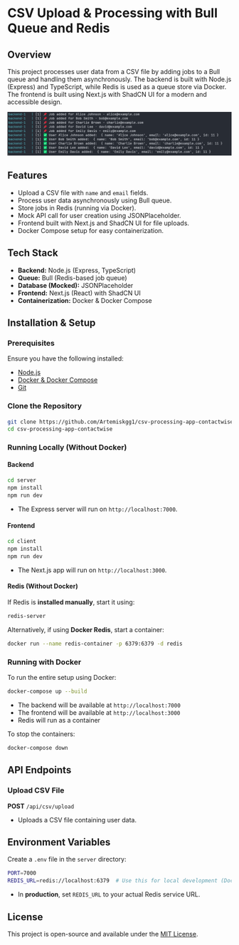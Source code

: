 # CSV Upload & Processing with Bull Queue and Redis

## Overview

This project processes user data from a CSV file by adding jobs to a Bull queue and handling them asynchronously. The backend is built with Node.js (Express) and TypeScript, while Redis is used as a queue store via Docker. The frontend is built using Next.js with ShadCN UI for a modern and accessible design.

![alt text](image.png)

## Features

- Upload a CSV file with `name` and `email` fields.
- Process user data asynchronously using Bull queue.
- Store jobs in Redis (running via Docker).
- Mock API call for user creation using JSONPlaceholder.
- Frontend built with Next.js and ShadCN UI for file uploads.
- Docker Compose setup for easy containerization.

## Tech Stack

- **Backend:** Node.js (Express, TypeScript)
- **Queue:** Bull (Redis-based job queue)
- **Database (Mocked):** JSONPlaceholder
- **Frontend:** Next.js (React) with ShadCN UI
- **Containerization:** Docker & Docker Compose

## Installation & Setup

### Prerequisites

Ensure you have the following installed:

- [Node.js](https://nodejs.org/)
- [Docker & Docker Compose](https://docs.docker.com/compose/install/)
- [Git](https://git-scm.com/)

### Clone the Repository

```sh
git clone https://github.com/Artemiskgg1/csv-processing-app-contactwise.git
cd csv-processing-app-contactwise
```

### Running Locally (Without Docker)

#### Backend

```sh
cd server
npm install
npm run dev
```

- The Express server will run on `http://localhost:7000`.

#### Frontend

```sh
cd client
npm install
npm run dev
```

- The Next.js app will run on `http://localhost:3000`.

#### Redis (Without Docker)

If Redis is **installed manually**, start it using:

```sh
redis-server
```

Alternatively, if using **Docker Redis**, start a container:

```sh
docker run --name redis-container -p 6379:6379 -d redis
```

### Running with Docker

To run the entire setup using Docker:

```sh
docker-compose up --build
```

- The backend will be available at `http://localhost:7000`
- The frontend will be available at `http://localhost:3000`
- Redis will run as a container

To stop the containers:

```sh
docker-compose down
```

## API Endpoints

### Upload CSV File

**POST** `/api/csv/upload`

- Uploads a CSV file containing user data.

## Environment Variables

Create a `.env` file in the `server` directory:

```sh
PORT=7000
REDIS_URL=redis://localhost:6379  # Use this for local development (Docker Redis)
```

- In **production**, set `REDIS_URL` to your actual Redis service URL.

## License

This project is open-source and available under the [MIT License](LICENSE).
